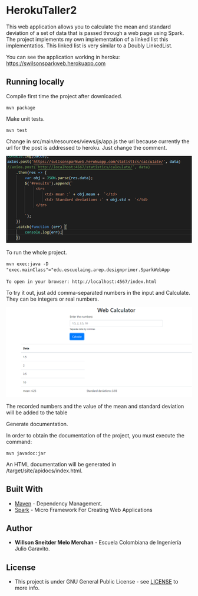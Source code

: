# HerokuTaller2

This web application allows you to calculate the mean and standard deviation of a set of data that is passed through a web page using Spark. The project implements my own implementation of a linked list this implementatios. This linked list is very similar to a Doubly LinkedList.

You can see the application working in heroku:
https://swilsonsparkweb.herokuapp.com

## Running locally

Compile first time the project after downloaded.

    mvn package

Make unit tests.

    mvn test

Change in src/main/resources/views/js/app.js the url because currently the url for the post is addressed to heroku.
Just change the comment.

   ![UrlPost](https://github.com/swilsonmelo/HerokuTaller2/blob/master/resources/imgs/postUrl.PNG)


To run the whole project.

    mvn exec:java -D "exec.mainClass"="edu.escuelaing.arep.designprimer.SparkWebApp
    
    To open in your browser: http://localhost:4567/index.html
    
To try it out, just add comma-separated numbers in the input and Calculate. They can be integers or real numbers.

   ![UrlPost](https://github.com/swilsonmelo/HerokuTaller2/blob/master/resources/imgs/use.PNG)

   The recorded numbers and the value of the mean and standard deviation will be added to the table

Generate documentation.

In order to obtain the documentation of the project, you must execute the command:

    mvn javadoc:jar

An HTML documentation will be generated in /target/site/apidocs/index.html.

## Built With

* [Maven](https://maven.apache.org/) - Dependency Management.
* [Spark](http://sparkjava.com/) - Micro Framework For Creating Web Applications

## Author

* **Willson Sneitder Melo Merchan** - Escuela Colombiana de Ingeniería Julio Garavito.

## License

* This project is under GNU General Public License - see [LICENSE](https://github.com/swilsonmelo/HerokuTaller2/blob/master/LICENSE) to more info.

